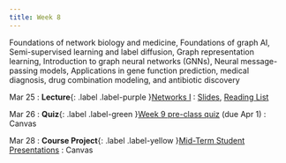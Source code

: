 ```yaml
---
title: Week 8
---
```


Foundations of network biology and medicine, Foundations of graph AI, Semi-supervised learning and label diffusion, Graph representation learning, Introduction to graph neural networks (GNNs), Neural message-passing models, Applications in gene function prediction, medical diagnosis, drug combination modeling, and antibiotic discovery

Mar 25
: **Lecture**{: .label .label-purple }[Networks I](/AIM2/lectures/week08)
  : [Slides](/AIM2/assets/zitnik-AIM2-L8.pdf), [Reading List](/AIM2/lectures/week08)

Mar 26
: **Quiz**{: .label .label-green }[Week 9 pre-class quiz](#) (due Apr 1)
  : Canvas

Mar 28
: **Course Project**{: .label .label-yellow }[Mid-Term Student Presentations](#)
  : Canvas
